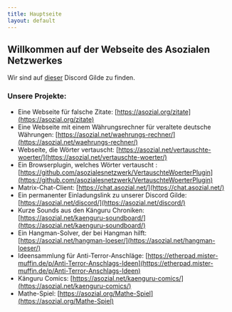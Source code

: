 ```yaml
---
title: Hauptseite
layout: default
---
```


## Willkommen auf der Webseite des Asozialen Netzwerkes
Wir sind auf [dieser](https://asozial.net/discord/) Discord Gilde zu finden.


### Unsere Projekte:

- Eine Webseite für falsche Zitate:  [https://asozial.org/zitate](https://asozial.org/zitate)
- Eine Webseite mit einem Währungsrechner für veraltete deutsche Währungen: [https://asozial.net/waehrungs-rechner/](https://asozial.net/waehrungs-rechner/)
- Webseite, die Wörter vertauscht: [https://asozial.net/vertauschte-woerter/](https://asozial.net/vertauschte-woerter/)
- Ein Browserplugin, welches Wörter vertauscht : [https://github.com/asozialesnetzwerk/VertauschteWoerterPlugin](https://github.com/asozialesnetzwerk/VertauschteWoerterPlugin)
- Matrix-Chat-Client: [https://chat.asozial.net/](https://chat.asozial.net/)
- Ein permanenter Einladungslink zu unserer Discord Gilde: [https://asozial.net/discord/](https://asozial.net/discord/)
- Kurze Sounds aus den Känguru Chroniken: [https://asozial.net/kaenguru-soundboard/](https://asozial.net/kaenguru-soundboard/)
- Ein Hangman-Solver, der bei Hangman hilft: [https://asozial.net/hangman-loeser/](https://asozial.net/hangman-loeser/)
- Ideensammlung für Anti-Terror-Anschläge: [https://etherpad.mister-muffin.de/p/Anti-Terror-Anschlags-Ideen](https://etherpad.mister-muffin.de/p/Anti-Terror-Anschlags-Ideen)
- Känguru Comics: [https://asozial.net/kaenguru-comics/](https://asozial.net/kaenguru-comics/)
- Mathe-Spiel: [https://asozial.org/Mathe-Spiel](https://asozial.org/Mathe-Spiel)
